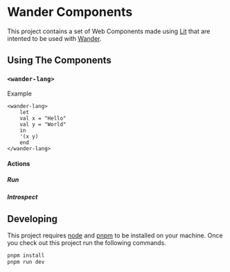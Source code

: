 # Wander Components

This project contains a set of Web Components made using [Lit](https://lit.dev) that are intented to be used with [Wander](https://wander-lang.dev).

## Using The Components

### `<wander-lang>`

Example

```
<wander-lang>
    let
    val x = "Hello"
    val y = "World"
    in
    '(x y)
    end
</wander-lang>

```

#### Actions

##### Run

##### Introspect


## Developing

This project requires [node](https://nodejs.org/en/download/) and [pnpm](https://pnpm.io/) to be installed on your machine.
Once you check out this project run the following commands.

```bash
pnpm install
pnpm run dev
```
